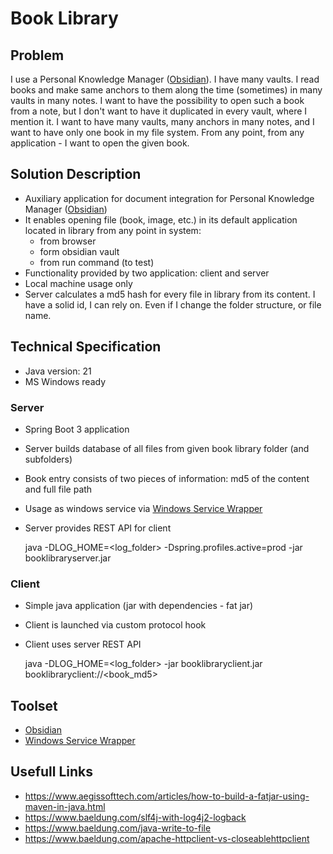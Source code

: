 # Book Library

## Problem

I use a Personal Knowledge Manager ([Obsidian](https://obsidian.md/)). I have many vaults.
I read books and make same anchors to them along the time (sometimes) in many vaults in many notes.
I want to have the possibility to open such a book from a note,
but I don't want to have it duplicated in every vault, where I mention it.
I want to have many vaults, many anchors in many notes, and I want to have only one book in my file system.
From any point, from any application - I want to open the given book.

## Solution Description

* Auxiliary application for document integration for Personal Knowledge Manager ([Obsidian](https://obsidian.md))
* It enables opening file (book, image, etc.) in its default application located in library from any point in system:
  * from browser
  * form obsidian vault
  * from run command (to test)
* Functionality provided by two application: client and server
* Local machine usage only
* Server calculates a md5 hash for every file in library from its content. I have a solid id, I can rely on. Even if I
  change the folder structure, or file name.

## Technical Specification

* Java version: 21
* MS Windows ready

### Server

* Spring Boot 3 application
* Server builds database of all files from given book library folder (and subfolders)
* Book entry consists of two pieces of information: md5 of the content and full file path
* Usage as windows service via [Windows Service Wrapper](https://github.com/winsw/winsw)
* Server provides REST API for client

    java -DLOG_HOME=<log_folder> -Dspring.profiles.active=prod -jar booklibraryserver.jar

### Client

* Simple java application (jar with dependencies - fat jar)
* Client is launched via custom protocol hook
* Client uses server REST API

    java -DLOG_HOME=<log_folder> -jar booklibraryclient.jar booklibraryclient://<book_md5> 

## Toolset

* [Obsidian](https://obsidian.md)
* [Windows Service Wrapper](https://github.com/winsw/winsw)

## Usefull Links
* https://www.aegissofttech.com/articles/how-to-build-a-fatjar-using-maven-in-java.html
* https://www.baeldung.com/slf4j-with-log4j2-logback
* https://www.baeldung.com/java-write-to-file
* https://www.baeldung.com/apache-httpclient-vs-closeablehttpclient
